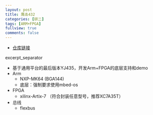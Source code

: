 ```yaml
---
layout: post
title: 鹰击432
categories: [研二]
tags: [ARM+FPGA]
fullview: true
comments: false
---
```




* [仓库链接](https://github.com/whutddk/YJ432-PL-PS)

excerpt_separator




* 基于通用平台的最后版本YJ435，开发Arm+FPGA的底层支持和demo
* Arm
    - NXP-MK64 (BGA144)
    - 底层：强制要求使用mbed-os
* FPGA
    - xilinx-Artix-7 （符合封装任意型号，推荐XC7A35T）
* 总线
    - flexbus



